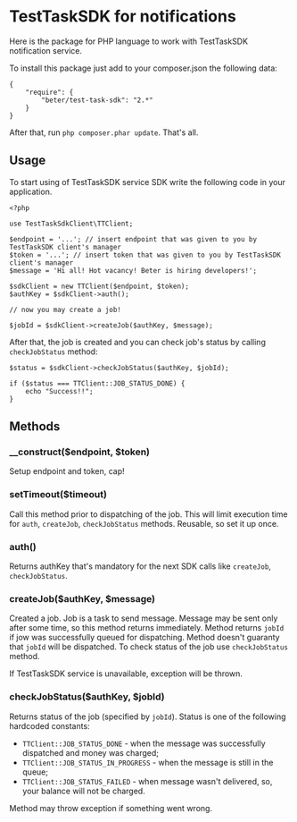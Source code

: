 # TestTaskSDK for notifications

Here is the package for PHP language to work with TestTaskSDK notification service.

To install this package just add to your composer.json the following data:

```
{
    "require": {
        "beter/test-task-sdk": "2.*"
    }
}
```

After that, run `php composer.phar update`. That's all.

## Usage

To start using of TestTaskSDK service SDK write the following code in your application.

```
<?php

use TestTaskSdkClient\TTClient;

$endpoint = '...'; // insert endpoint that was given to you by TestTaskSDK client's manager
$token = '...'; // insert token that was given to you by TestTaskSDK client's manager
$message = 'Hi all! Hot vacancy! Beter is hiring developers!';

$sdkClient = new TTClient($endpoint, $token);
$authKey = $sdkClient->auth();

// now you may create a job!

$jobId = $sdkClient->createJob($authKey, $message);
```

After that, the job is created and you can check job's status by calling `checkJobStatus` method:

```
$status = $sdkClient->checkJobStatus($authKey, $jobId);

if ($status === TTClient::JOB_STATUS_DONE) {
    echo "Success!!";
}
```

## Methods

### __construct($endpoint, $token)

Setup endpoint and token, cap!

### setTimeout($timeout)

Call this method prior to dispatching of the job. This will limit execution time for `auth`, `createJob`,
`checkJobStatus` methods. Reusable, so set it up once.

### auth()

Returns authKey that's mandatory for the next SDK calls like `createJob`, `checkJobStatus`.

### createJob($authKey, $message)

Created a job. Job is a task to send message. Message may be sent only after some time, so this method returns
immediately. Method returns `jobId` if jow was successfully queued for dispatching. Method doesn't guaranty that
`jobId` will be dispatched. To check status of the job use `checkJobStatus` method.

If TestTaskSDK service is unavailable, exception will be thrown.

### checkJobStatus($authKey, $jobId)

Returns status of the job (specified by `jobId`). Status is one of the following hardcoded constants:
* `TTClient::JOB_STATUS_DONE` - when the message was successfully dispatched and money was charged;
* `TTClient::JOB_STATUS_IN_PROGRESS` - when the message is still in the queue;
* `TTClient::JOB_STATUS_FAILED` - when message wasn't delivered, so, your balance will not be charged.

Method may throw exception if something went wrong.
